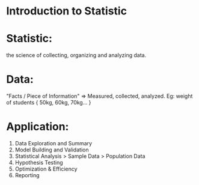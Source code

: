 # Introduction to Statistic

# Statistic: 
the science of collecting, organizing and analyzing data. 

# Data: 
"Facts / Piece of Information" => Measured, collected, analyzed. 
Eg: weight of students { 50kg, 60kg, 70kg... } 

# Application: 
1. Data Exploration and Summary
2. Model Building and Validation
3. Statistical Analysis > Sample Data > Population Data
4. Hypothesis Testing
5. Optimization & Efficiency
6. Reporting
 

